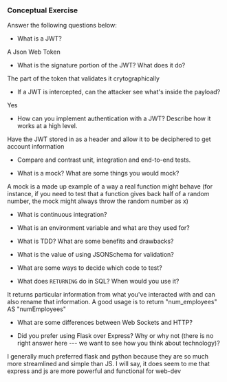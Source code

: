 ### Conceptual Exercise

Answer the following questions below:

- What is a JWT?

A Json Web Token 

- What is the signature portion of the JWT?  What does it do?

The part of the token that validates it crytographically

- If a JWT is intercepted, can the attacker see what's inside the payload?

Yes

- How can you implement authentication with a JWT?  Describe how it works at a high level.

Have the JWT stored in as a header and allow it to be deciphered to get account information

- Compare and contrast unit, integration and end-to-end tests.

- What is a mock? What are some things you would mock?

A mock is a made up example of a way a real function might behave (for instance, if you need to test that a function gives back half of a random number, the mock might always throw the random number as x)

- What is continuous integration?

- What is an environment variable and what are they used for?

- What is TDD? What are some benefits and drawbacks?

- What is the value of using JSONSchema for validation?

- What are some ways to decide which code to test?

- What does `RETURNING` do in SQL? When would you use it?

It returns particular information from what you've interacted with and can also rename that information. A good usage is to return "num_employees" AS "numEmployees"

- What are some differences between Web Sockets and HTTP?

- Did you prefer using Flask over Express? Why or why not (there is no right
  answer here --- we want to see how you think about technology)?

I generally much preferred flask and python because they are so much more streamlined and simple than JS. I will say, it does seem to me that express and js are more powerful and functional for web-dev
